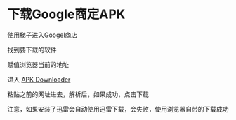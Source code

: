 # 下载Google商定APK

使用梯子进入[Googel商店](https://play.google.com/store)

找到要下载的软件

赋值浏览器当前的地址

进入 [APK Downloader](https://apps.evozi.com/apk-downloader/)

粘贴之前的网址进去，解析后，如果成功，点击下载

注意，如果安装了迅雷会自动使用迅雷下载，会失败，使用浏览器自带的下载成功



